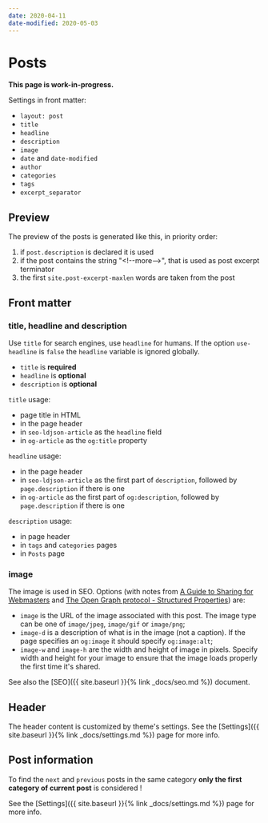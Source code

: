 ```yaml
---
date: 2020-04-11
date-modified: 2020-05-03
---
```


# Posts

**This page is work-in-progress.**

Settings in front matter:

- `layout: post`
- `title`
- `headline`
- `description`
- `image`
- `date` and `date-modified`
- `author`
- `categories`
- `tags`
- `excerpt_separator`

## Preview

The preview of the posts is generated like this, in priority order:

1. if `post.description` is declared it is used
2. if the post contains the string "&lt;!--more-->", that is used as post excerpt terminator
3. the first `site.post-excerpt-maxlen` words are taken from the post

## Front matter

### title, headline and description

Use `title` for search engines, use `headline` for humans.
If the option `use-headline` is `false` the `headline` variable is ignored globally.

- `title` is **required**
- `headline` is **optional**
- `description` is **optional**

`title` usage:

- page title in HTML
- in the page header
- in `seo-ldjson-article` as the `headline` field
- in `og-article` as the `og:title` property

`headline` usage:

- in the page header
- in `seo-ldjson-article` as the first part of `description`, followed by `page.description` if there is one
- in `og-article` as the first part of `og:description`, followed by `page.description` if there is one

`description` usage:

- in page header
- in `tags` and `categories` pages
- in `Posts` page

### image

The image is used in SEO. Options (with notes from [A Guide to Sharing for Webmasters](https://developers.facebook.com/docs/sharing/webmasters) and [The Open Graph protocol - Structured Properties](https://ogp.me/#structured)) are:

- `image` is the URL of the image associated with this post. The image type can
  be one of `image/jpeg`, `image/gif` or `image/png`;
- `image-d` is a description of what is in the image (not a caption). If the
  page specifies an `og:image` it should specify `og:image:alt`;
- `image-w` and `image-h` are the width and height of image in pixels. Specify
  width and height for your image to ensure that the image loads properly the
  first time it's shared.

See also the [SEO]({{ site.baseurl }}{% link _docs/seo.md %}) document.

## Header

The header content is customized by theme's settings. See the [Settings]({{ site.baseurl }}{% link _docs/settings.md %}) page for more info.

## Post information

To find the `next` and `previous` posts in the same category **only the first category of current post** is considered !

See the [Settings]({{ site.baseurl }}{% link _docs/settings.md %}) page for more info.
